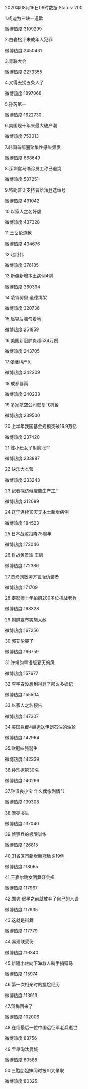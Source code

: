 2020年08月16日09时数据
Status: 200

1.杨迪为三缺一道歉

微博热度:3109299

2.白岩松评未成年人犯罪

微博热度:2450431

3.青联大会

微博热度:2273355

4.又得去捞五条人了

微博热度:1897068

5.孙芮第一

微博热度:1622730

6.美国现十年来最大破产潮

微博热度:753013

7.韩国首都圈聚集性感染频发

微博热度:668649

8.深圳盒马确诊员工称已退烧

微博热度:587251

9.特朗普让支持者给拜登选绰号

微博热度:491042

10.以家人之名好虐

微博热度:437328

11.王岳伦道歉

微博热度:434676

12.赵继伟

微博热度:376185

13.新疆新增本土病例4例

微博热度:360394

14.凌霄舅舅 道德绑架

微博热度:320736

15.赵睿后脑勺着地

微博热度:251859

16.美国新冠肺炎超534万例

微博热度:243705

17.张继科严厉

微博热度:242209

18.成都暴雨

微博热度:240233

19.多家航空公司恢复飞机餐

微博热度:239500

20.上半年我国基金规模突破16.9万亿

微博热度:237420

21.陈小纭女子射箭冠军

微博热度:233887

22.快乐大本营

微博热度:233243

23.记者探访俄疫苗生产工厂

微博热度:212089

24.辽宁连续10天无本土新增病例

微博热度:184523

25.日本战败投降75周年

微博热度:173046

26.肖战黄景瑜 王牌

微博热度:172386

27.贾玲刘敏涛方言版伪装者

微博热度:171709

28.摄影师十年拍摄200多位抗战老兵

微博热度:168328

29.朝鲜宣布实施大赦

微博热度:167256

30.郭艾伦哭了

微博热度:166759

31.许靖韵粤语版夏天的风

微博热度:157677

32.李宇春没想到得罪了那么多娱记

微博热度:155504

33.以家人之名预告

微博热度:147307

34.美国拦截4艘运送伊朗石油的油轮

微博热度:142964

35.欧冠四强诞生

微博热度:142339

36.孙珍妮第30名

微博热度:140296

37.钟汉良小宝 什么偶像剧情节

微博热度:139308

38.漂亮书生

微博热度:137040

39.侦察兵的极限训练

微博热度:126815

40.31省区市新增新冠肺炎19例

微博热度:118065

41.王嘉尔跳女团舞好会扭

微博热度:117967

42.郑爽 很早之前就放弃了自己的人设

微博热度:117935

43.这就是街舞

微博热度:117779

44.易建联受伤

微博热度:116340

45.新疆小伙向下海救人骑手捐赠马

微博热度:115974

46.第一次相亲时的尴尬经历

微博热度:113913

47.贺梅回来了

微博热度:102006

48.在缅最后一位中国远征军老兵逝世

微博热度:83756

49.里昂淘汰曼城

微博热度:80588

50.三胞胎姐妹同时被川大录取

微博热度:80325

